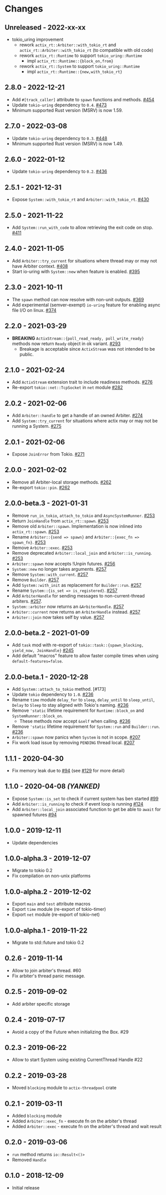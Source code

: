 # Changes

## Unreleased - 2022-xx-xx
- tokio_uring improvement
  - rework `actix_rt::Arbiter::with_tokio_rt` and 
    `actix_rt::Arbiter::with_tokio_rt` (to compatible with old code)
  - rework `actix_rt::Runtime` to support `tokio_uring::Runtime`
    - impl `actix_rt::Runtime::{block_on,from}`  
  - rework `actix_rt::System` to support `tokio_uring::Runtime`
    - impl `actix_rt::Runtime::{new,with_tokio_rt}`

## 2.8.0 - 2022-12-21
- Add `#[track_caller]` attribute to `spawn` functions and methods. [#454]
- Update `tokio-uring` dependency to `0.4`. [#473]
- Minimum supported Rust version (MSRV) is now 1.59.

[#454]: https://github.com/actix/actix-net/pull/454
[#473]: https://github.com/actix/actix-net/pull/473


## 2.7.0 - 2022-03-08
- Update `tokio-uring` dependency to `0.3`. [#448]
- Minimum supported Rust version (MSRV) is now 1.49.

[#448]: https://github.com/actix/actix-net/pull/448


## 2.6.0 - 2022-01-12
- Update `tokio-uring` dependency to `0.2`. [#436]

[#436]: https://github.com/actix/actix-net/pull/436


## 2.5.1 - 2021-12-31
- Expose `System::with_tokio_rt` and `Arbiter::with_tokio_rt`. [#430]

[#430]: https://github.com/actix/actix-net/pull/430


## 2.5.0 - 2021-11-22
- Add `System::run_with_code` to allow retrieving the exit code on stop. [#411]

[#411]: https://github.com/actix/actix-net/pull/411


## 2.4.0 - 2021-11-05
- Add `Arbiter::try_current` for situations where thread may or may not have Arbiter context. [#408]
- Start io-uring with `System::new` when feature is enabled. [#395]

[#395]: https://github.com/actix/actix-net/pull/395
[#408]: https://github.com/actix/actix-net/pull/408


## 2.3.0 - 2021-10-11
- The `spawn` method can now resolve with non-unit outputs. [#369]
- Add experimental (semver-exempt) `io-uring` feature for enabling async file I/O on linux. [#374]

[#369]: https://github.com/actix/actix-net/pull/369
[#374]: https://github.com/actix/actix-net/pull/374


## 2.2.0 - 2021-03-29
- **BREAKING** `ActixStream::{poll_read_ready, poll_write_ready}` methods now return
  `Ready` object in ok variant. [#293]
  * Breakage is acceptable since `ActixStream` was not intended to be public.

[#293]: https://github.com/actix/actix-net/pull/293


## 2.1.0 - 2021-02-24
- Add `ActixStream` extension trait to include readiness methods. [#276]
- Re-export `tokio::net::TcpSocket` in `net` module [#282]

[#276]: https://github.com/actix/actix-net/pull/276
[#282]: https://github.com/actix/actix-net/pull/282


## 2.0.2 - 2021-02-06
- Add `Arbiter::handle` to get a handle of an owned Arbiter. [#274]
- Add `System::try_current` for situations where actix may or may not be running a System. [#275]

[#274]: https://github.com/actix/actix-net/pull/274
[#275]: https://github.com/actix/actix-net/pull/275


## 2.0.1 - 2021-02-06
- Expose `JoinError` from Tokio. [#271]

[#271]: https://github.com/actix/actix-net/pull/271


## 2.0.0 - 2021-02-02
- Remove all Arbiter-local storage methods. [#262]
- Re-export `tokio::pin`. [#262]

[#262]: https://github.com/actix/actix-net/pull/262


## 2.0.0-beta.3 - 2021-01-31
- Remove `run_in_tokio`, `attach_to_tokio` and `AsyncSystemRunner`. [#253]
- Return `JoinHandle` from `actix_rt::spawn`. [#253]
- Remove old `Arbiter::spawn`. Implementation is now inlined into `actix_rt::spawn`. [#253]
- Rename `Arbiter::{send => spawn}` and `Arbiter::{exec_fn => spawn_fn}`. [#253]
- Remove `Arbiter::exec`. [#253]
- Remove deprecated `Arbiter::local_join` and `Arbiter::is_running`. [#253]
- `Arbiter::spawn` now accepts !Unpin futures. [#256]
- `System::new` no longer takes arguments. [#257]
- Remove `System::with_current`. [#257]
- Remove `Builder`. [#257]
- Add `System::with_init` as replacement for `Builder::run`. [#257]
- Rename `System::{is_set => is_registered}`. [#257]
- Add `ArbiterHandle` for sending messages to non-current-thread arbiters. [#257].
- `System::arbiter` now returns an `&ArbiterHandle`. [#257]
- `Arbiter::current` now returns an `ArbiterHandle` instead. [#257]
- `Arbiter::join` now takes self by value. [#257]

[#253]: https://github.com/actix/actix-net/pull/253
[#254]: https://github.com/actix/actix-net/pull/254
[#256]: https://github.com/actix/actix-net/pull/256
[#257]: https://github.com/actix/actix-net/pull/257


## 2.0.0-beta.2 - 2021-01-09
- Add `task` mod with re-export of `tokio::task::{spawn_blocking, yield_now, JoinHandle}` [#245]
- Add default "macros" feature to allow faster compile times when using `default-features=false`.

[#245]: https://github.com/actix/actix-net/pull/245


## 2.0.0-beta.1 - 2020-12-28
- Add `System::attach_to_tokio` method. [#173]
- Update `tokio` dependency to `1.0`. [#236]
- Rename `time` module `delay_for` to `sleep`, `delay_until` to `sleep_until`, `Delay` to `Sleep`
  to stay aligned with Tokio's naming. [#236]
- Remove `'static` lifetime requirement for `Runtime::block_on` and `SystemRunner::block_on`.
  * These methods now accept `&self` when calling. [#236]
- Remove `'static` lifetime requirement for `System::run` and `Builder::run`. [#236]
- `Arbiter::spawn` now panics when `System` is not in scope. [#207]
- Fix work load issue by removing `PENDING` thread local. [#207]

[#207]: https://github.com/actix/actix-net/pull/207
[#236]: https://github.com/actix/actix-net/pull/236


## 1.1.1 - 2020-04-30
- Fix memory leak due to [#94] (see [#129] for more detail)

[#129]: https://github.com/actix/actix-net/issues/129


## 1.1.0 - 2020-04-08 _(YANKED)_
- Expose `System::is_set` to check if current system has ben started [#99]
- Add `Arbiter::is_running` to check if event loop is running [#124]
- Add `Arbiter::local_join` associated function
  to get be able to `await` for spawned futures [#94]

[#94]: https://github.com/actix/actix-net/pull/94
[#99]: https://github.com/actix/actix-net/pull/99
[#124]: https://github.com/actix/actix-net/pull/124


## 1.0.0 - 2019-12-11
- Update dependencies


## 1.0.0-alpha.3 - 2019-12-07
- Migrate to tokio 0.2
- Fix compilation on non-unix platforms


## 1.0.0-alpha.2 - 2019-12-02
- Export `main` and `test` attribute macros
- Export `time` module (re-export of tokio-timer)
- Export `net` module (re-export of tokio-net)


## 1.0.0-alpha.1 - 2019-11-22
- Migrate to std::future and tokio 0.2


## 0.2.6 - 2019-11-14
- Allow to join arbiter's thread. #60
- Fix arbiter's thread panic message.


## 0.2.5 - 2019-09-02
- Add arbiter specific storage


## 0.2.4 - 2019-07-17
- Avoid a copy of the Future when initializing the Box. #29


## 0.2.3 - 2019-06-22
- Allow to start System using existing CurrentThread Handle #22


## 0.2.2 - 2019-03-28
- Moved `blocking` module to `actix-threadpool` crate


## 0.2.1 - 2019-03-11
- Added `blocking` module
- Added `Arbiter::exec_fn` - execute fn on the arbiter's thread
- Added `Arbiter::exec` - execute fn on the arbiter's thread and wait result


## 0.2.0 - 2019-03-06
- `run` method returns `io::Result<()>`
- Removed `Handle`


## 0.1.0 - 2018-12-09
- Initial release
